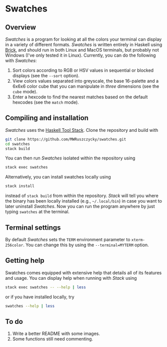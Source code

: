 # Swatches

## Overview

*Swatches* is a program for looking at all the colors your terminal can display in a variety of different formats. *Swatches* is written entirely in Haskell using [Brick](https://hackage.haskell.org/package/brick), and should run in both Linux and MacOS terminals, but probably not Windows (I've only tested it in Linux). Currently, you can do the following with *Swatches*:
1. Sort colors according to RGB or HSV values in sequential or blocked displays (see the `--sort` option).
2. View colors values separated into greyscale, the base 16-palette and a 6x6x6 color cube that you can manipulate in *three* dimensions (see the `cube` mode).
3. Enter a hexcode to find the nearest matches based on the default hexcodes (see the `match` mode).

## Compiling and installation

*Swatches* uses the [Haskell Tool Stack](https://docs.haskellstack.org/en/stable/README/). Clone the repository and build with
```sh
git clone https://github.com/MWRuszczycky/swatches.git
cd swatches
stack build
```
You can then run *Swatches* isolated within the repository using
```sh
stack exec swatches
```
Alternatively, you can install swatches locally using
```sh
stack install
```
instead of `stack build` from within the repository. *Stack* will tell you where the binary has been locally installed (e.g., `~/.local/bin`) in case you want to later uninstall *Swatches*. Now you can run the program anywhere by just typing `swatches` at the terminal.

## Terminal settings

By default *Swatches* sets the `TERM` environment parameter to `xterm-256color`. You can change this by using the `--terminal=MYTERM` option.

## Getting help

Swatches comes equipped with extensive help that details all of its features and usage. You can display help when running with *Stack* using
```sh
stack exec swatches -- --help | less
```
or if you have installed locally, try
```sh
swatches --help | less
```

## To do

1. Write a better README with some images.
2. Some functions still need commenting.
